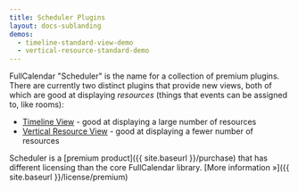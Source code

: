 ```yaml
---
title: Scheduler Plugins
layout: docs-sublanding
demos:
  - timeline-standard-view-demo
  - vertical-resource-standard-demo
---
```


FullCalendar "Scheduler" is the name for a collection of premium plugins. There are currently two distinct plugins that provide new views, both of which are good at displaying *resources* (things that events can be assigned to, like rooms):

- [Timeline View](timeline-view) - good at displaying a large number of resources
- [Vertical Resource View](vertical-resource-view) - good at displaying a fewer number of resources

Scheduler is a [premium product]({{ site.baseurl }}/purchase) that has different licensing than the core FullCalendar library. [More information &raquo;]({{ site.baseurl }}/license/premium)
